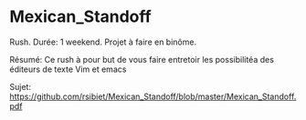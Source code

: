 # Mexican_Standoff

Rush. Durée: 1 weekend.
Projet à faire en binôme.

Résumé: Ce rush à pour but de vous faire entretoir les possibilitéa des éditeurs de texte Vim et emacs

Sujet: https://github.com/rsibiet/Mexican_Standoff/blob/master/Mexican_Standoff.pdf
